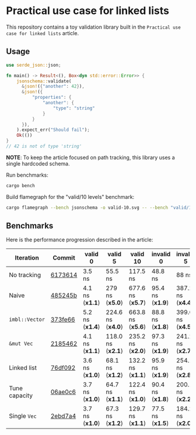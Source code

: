 # Practical use case for linked lists

This repository contains a toy validation library built in the `Practical use case for linked lists` article.

## Usage

```rust
use serde_json::json;

fn main() -> Result<(), Box<dyn std::error::Error>> {
    jsonschema::validate(
      &json!({"another": 42}),
      &json!({
          "properties": {
              "another": {
                  "type": "string"
              }
          }
      }),
    ).expect_err("Should fail");
    Ok(())
}
// 42 is not of type 'string'
```

**NOTE**: To keep the article focused on path tracking, this library uses a single hardcoded schema.

Run benchmarks:

```sh
cargo bench
```

Build flamegraph for the "valid/10 levels" benchmark:

```sh
cargo flamegraph --bench jsonschema -o valid-10.svg -- --bench "valid/10 levels"
```

## Benchmarks

Here is the performance progression described in the article:

| Iteration       | Commit                                                                                                          | valid 0           | valid 5             | valid 10            | invalid 0          | invalid 5           | invalid 10          |
| --------------- | --------------------------------------------------------------------------------------------------------------- | ----------------- | ------------------- | ------------------- | ------------------ | ------------------- | ------------------- |
| No tracking     | [6173614](https://github.com/Stranger6667/article-linked-lists/commit/61736148cd2922722437805b547d2c865681d452) |            3.5 ns |             55.5 ns |            117.5 ns |            48.8 ns |               88 ns |              155 ns |
| Naive           | [485245b](https://github.com/Stranger6667/article-linked-lists/commit/485245bcba654cbaf08e5b82b53f2b8a8ba42540) | 4.1 ns (**x1.1**) |   279 ns (**x5.0**) | 677.6 ns (**x5.7**) | 95.4 ns (**x1.9**) | 387.2 ns (**x4.4**) | 812.3 ns (**x5.2**) |
| `imbl::Vector`  | [373fe66](https://github.com/Stranger6667/article-linked-lists/commit/373fe66fb33953ea3e4c244cb708cfddbe301104) | 5.2 ns (**x1.4**) | 224.6 ns (**x4.0**) | 663.8 ns (**x5.6**) | 88.8 ns (**x1.8**) | 399.0 ns (**x4.5**) | 966.2 ns (**x6.2**) |
| `&mut Vec`      | [2185462](https://github.com/Stranger6667/article-linked-lists/commit/218546263aa8c5692f024e225d87df211b159397) | 4.1 ns (**x1.1**) | 118.0 ns (**x2.1**) | 235.2 ns (**x2.0**) | 97.3 ns (**x1.9**) | 241.2 ns (**x2.7**) | 431.4 ns (**x2.7**) |
| Linked list     | [76df092](https://github.com/Stranger6667/article-linked-lists/commit/76df0929c2f40724daace9e5067cc786e43d39c2) | 3.6 ns (**x1.0**) |  68.1 ns (**x1.2**) | 132.2 ns (**x1.1**) | 95.9 ns (**x1.9**) | 254.1 ns (**x2.8**) | 455.7 ns (**x2.9**) |
| Tune capacity   | [06ae0c6](https://github.com/Stranger6667/article-linked-lists/commit/06ae0c61e5bd49e241f246fb14cbb519eb671c8e) | 3.7 ns (**x1.0**) |  64.7 ns (**x1.1**) | 122.4 ns (**x1.0**) | 90.4 ns (**x1.8**) | 200.1 ns (**x2.2**) | 352.2 ns (**x2.2**) |
| Single `Vec`    | [2ebd7a4](https://github.com/Stranger6667/article-linked-lists/commit/0f57d9348179c573feefcc47657f8cc625887135) | 3.7 ns (**x1.0**) |  67.3 ns (**x1.2**) | 129.7 ns (**x1.1**) | 77.5 ns (**x1.5**) | 184.2 ns (**x2.0**) | 340.1 ns (**x2.1**) |
